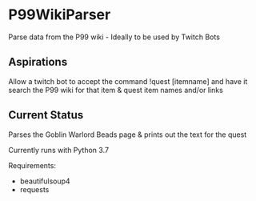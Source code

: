 # P99WikiParser
Parse data from the P99 wiki - Ideally to be used by Twitch Bots

## Aspirations

Allow a twitch bot to accept the command !quest [itemname] and have it search the P99 wiki for that item & quest item names and/or links

## Current Status

Parses the Goblin Warlord Beads page & prints out the text for the quest

Currently runs with Python 3.7

Requirements: 
- beautifulsoup4
- requests
